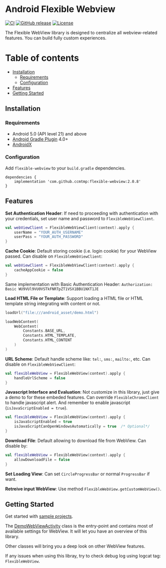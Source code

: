 # Android Flexible Webview

[![CI](https://github.com/ccmtmp/flexible-webview/workflows/CI/badge.svg)](https://github.com/ccmtmp/flexible-webview/actions?query=workflow%3ACI)
[![GitHub release](https://img.shields.io/github/release/ccmtmp/flexible-webview.svg?maxAge=60)](https://github.com/ccmtmp/flexible-webview/releases)
[![License](https://img.shields.io/github/license/ccmtmp/flexible-webview)](https://github.com/ccmtmp/flexible-webview/blob/master/LICENSE)

The Flexible WebView library is designed to centralize all webview-related features. You can build fully custom experiences.


Table of contents
=================

<!--ts-->
   * [Installation](#installation)
      * [Requirements](#requirements)
      * [Configuration](#configuration)
   * [Features](#features)
   * [Getting Started](#getting-started)
<!--te-->

## Installation

### Requirements

* Android 5.0 (API level 21) and above
* [Android Gradle Plugin](https://developer.android.com/studio/releases/gradle-plugin) 4.0+
* [AndroidX](https://developer.android.com/jetpack/androidx/)

### Configuration

Add `flexible-webview` to your `build.gradle` dependencies.

```
dependencies {
    implementation 'com.github.ccmtmp:flexible-webview:2.0.8'
}
```

## Features

**Set Authentication Header**: If need to proceeding with authentication with your credentials, set user name and password to `FlexibleWebViewClient`.
```kotlin
val webViewClient = FlexibleWebViewClient(context).apply {
    userName = "YOUR_AUTH_USERNAME"
    userPass = "YOUR_AUTH_PASSWORD"
}
```

**Cache Cookie**: Default storing cookie (i.e. login cookie) for your WebView passed. Can disable on `FlexibleWebViewClient`: 
```kotlin
val webViewClient = FlexibleWebViewClient(context).apply {
    cacheAppCookie = false
}
```
Same implementation with Basic Authentication Header: `Authorization: Basic WU9VUl9VU0VSTkFNRTpZT1VSX1BBU1NXT1JE`

**Load HTML File or Template**: Support loading a HTML file or HTML template string integrating with content or not.
```kotlin
loadUrl("file:///android_asset/demo.html")
```
```kotlin
loadWebContent(
    WebContent(
        Constants.BASE_URL,
        Constants.HTML_TEMPLATE,
        Constants.HTML_CONTENT
    )
)
```

**URL Scheme**: Default handle scheme like: `tel:`, `sms:`, `mailto:`, etc. Can disable on `FlexibleWebViewClient`: 
```kotlin
val flexibleWebView = FlexibleWebView(context).apply {
    handleUrlScheme = false
}
```

**Javascript Interface and Evaluation**: Not customize in this library, just give a demo to for these embeded features. Can override `FlexibleChromeClient` to handle javascript alert. And remember to enable javascript (`isJavaScriptEnabled = true`).
```kotlin
val flexibleWebView = FlexibleWebView(context).apply {
    isJavaScriptEnabled = true
    isJavaScriptCanOpenWindowsAutomatically = true  /* Optional*/
}
```

**Download File**: Default allowing to download file from WebView. Can disable by:
```kotlin
val flexibleWebView = FlexibleWebView(context).apply {
    allowDownloadFile = false
}
```

**Set Loading View**: Can set `CircleProgressBar` or normal `ProgressBar` if want. 

**Retreive input WebView**: Use method `FlexibleWebView.getCustomWebView()`.

## Getting Started

Get started with [sample projects](https://github.com/ccmtmp/flexible-webview/tree/master/sample).

The [DemoWebViewActivity](https://github.com/ccmtmp/flexible-webview/blob/master/sample/src/main/java/com/ccm/lib/flexiblewebview/sample/demo/DemoWebViewActivity.kt) class is the entry-point and contains most of available settings for WebView. It will let you have an overview of this library.

Other classes will bring you a deep look on other WebView features.

If any issues when using this libray, try to check debug log using logcat tag: `FlexibleWebView`.
